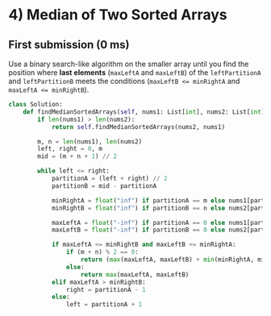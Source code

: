 # 4) Median of Two Sorted Arrays

## First submission (0 ms)

Use a binary search-like algorithm on the smaller array until you find the position where <b>last elements</b> (`maxLeftA` and `maxLeftB`) of the `leftPartitionA` and `leftPartitionB` meets the conditions (`maxLeftB <= minRightA` and `maxLeftA <= minRightB`).

```python
class Solution:
    def findMedianSortedArrays(self, nums1: List[int], nums2: List[int]) -> float:
        if len(nums1) > len(nums2):
            return self.findMedianSortedArrays(nums2, nums1)

        m, n = len(nums1), len(nums2)
        left, right = 0, m
        mid = (m + n + 1) // 2

        while left <= right:
            partitionA = (left + right) // 2
            partitionB = mid - partitionA

            minRightA = float("inf") if partitionA == m else nums1[partitionA]
            minRightB = float("inf") if partitionB == n else nums2[partitionB]

            maxLeftA = float("-inf") if partitionA == 0 else nums1[partitionA - 1]
            maxLeftB = float("-inf") if partitionB == 0 else nums2[partitionB - 1]

            if maxLeftA <= minRightB and maxLeftB <= minRightA:
                if (m + n) % 2 == 0:
                    return (max(maxLeftA, maxLeftB) + min(minRightA, minRightB)) / 2
                else:
                    return max(maxLeftA, maxLeftB)
            elif maxLeftA > minRightB:
                right = partitionA - 1
            else:
                left = partitionA + 1
```